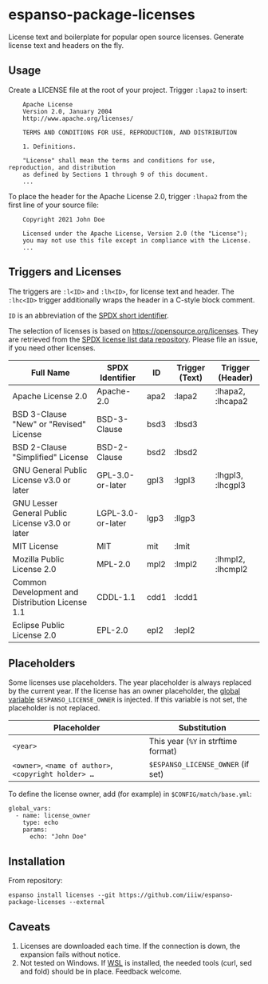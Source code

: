 # espanso-package-licenses

License text and boilerplate for popular open source licenses.
Generate license text and headers on the fly.


## Usage

Create a LICENSE file at the root of your project. Trigger `:lapa2` to insert:

```
    Apache License
    Version 2.0, January 2004
    http://www.apache.org/licenses/

    TERMS AND CONDITIONS FOR USE, REPRODUCTION, AND DISTRIBUTION

    1. Definitions.

    "License" shall mean the terms and conditions for use, reproduction, and distribution
    as defined by Sections 1 through 9 of this document.
    ...
```

To place the header for the Apache License 2.0, trigger `:lhapa2` from the first line of your source file:

```
    Copyright 2021 John Doe

    Licensed under the Apache License, Version 2.0 (the "License");
    you may not use this file except in compliance with the License.
    ...
```


## Triggers and Licenses

The triggers are `:l<ID>` and `:lh<ID>`, for license text and header. The `:lhc<ID>` trigger additionally wraps the header in a C-style block comment.

`ID` is an abbreviation of the [SPDX short identifier](https://spdx.org/licenses/).

The selection of licenses is based on <https://opensource.org/licenses>. They are retrieved from the [SPDX license list data repository](https://github.com/spdx/license-list-data). Please file an issue, if you need other licenses.

| Full Name                                       | SPDX Identifier   | ID   | Trigger (Text) | Trigger (Header)  |
| ---                                             | ---               | ---  | ---            | ---               |
| Apache License 2.0                              | Apache-2.0        | apa2 | :lapa2         | :lhapa2, :lhcapa2 |
| BSD 3-Clause "New" or "Revised" License         | BSD-3-Clause      | bsd3 | :lbsd3         |                   |
| BSD 2-Clause "Simplified" License               | BSD-2-Clause      | bsd2 | :lbsd2         |                   |
| GNU General Public License v3.0 or later        | GPL-3.0-or-later  | gpl3 | :lgpl3         | :lhgpl3, :lhcgpl3 |
| GNU Lesser General Public License v3.0 or later | LGPL-3.0-or-later | lgp3 | :llgp3         |                   |
| MIT License                                     | MIT               | mit  | :lmit          |                   |
| Mozilla Public License 2.0                      | MPL-2.0           | mpl2 | :lmpl2         | :lhmpl2, :lhcmpl2 |
| Common Development and Distribution License 1.1 | CDDL-1.1          | cdd1 | :lcdd1         |                   |
| Eclipse Public License 2.0                      | EPL-2.0           | epl2 | :lepl2         |                   |


## Placeholders

Some licenses use placeholders. The year placeholder is always replaced by the current year. If the license has an owner placeholder, the [global variable](https://espanso.org/docs/matches/basics/#global-variables) `$ESPANSO_LICENSE_OWNER` is injected. If this variable is not set, the placeholder is not replaced.

| Placeholder                                           | Substitution                        |
| ---                                                   | ---                                 |
| `<year>`                                              | This year (`%Y` in strftime format) |
| `<owner>`, `<name of author>`, `<copyright holder> …` | `$ESPANSO_LICENSE_OWNER` (if set)   |

To define the license owner, add (for example) in `$CONFIG/match/base.yml`:

```
global_vars:
  - name: license_owner
    type: echo
    params:
      echo: "John Doe"
```

## Installation

From repository:

```
espanso install licenses --git https://github.com/iiiw/espanso-package-licenses --external
```

## Caveats

1. Licenses are downloaded each time. If the connection is down, the expansion fails without notice.
2. Not tested on Windows. If [WSL](https://docs.microsoft.com/en-us/windows/wsl/) is installed, the needed tools (curl, sed and fold) should be in place. Feedback welcome.
